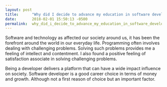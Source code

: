```yaml
---
layout: post
title:      "Why did I decide to advance my education in software development."
date:       2018-02-01 15:50:13 -0500
permalink:  why_did_i_decide_to_advance_my_education_in_software_development
---
```



Software and technology as affected our society around us, it has been the forefront around the world in our everyday life. Programming often involves dealing with challenging problems. Solving such problems provides me a feeling of intellect and contentment. I also found a positive feeling of satisfaction associate in solving challenging problems.

Being a developer delivers a platform that can have a wide impact influence on society. Software developer is a good career choice in terms of money and growth. Although not a first reason of choice but an important factor.

